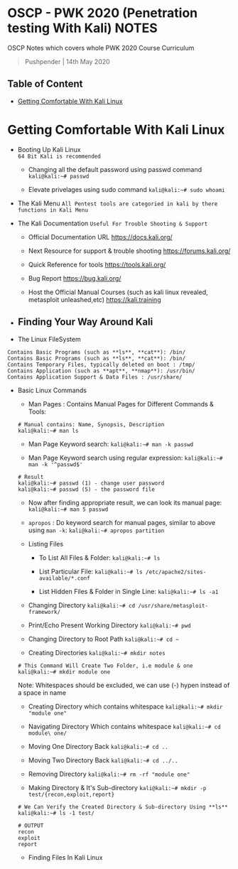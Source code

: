 
# OSCP - PWK 2020 (Penetration testing With Kali) NOTES
OSCP Notes which covers whole PWK 2020 Course Curriculum 
> Pushpender | 14th May 2020

## Table of Content
- [Getting Comfortable With Kali Linux](#getting-comfortable-with-kali-linux)


Getting Comfortable With Kali Linux
========================================================================================================

-   Booting Up Kali Linux  
	`64 Bit Kali is recommended`
 	
	-   Changing all the default password using passwd command
	`kali@kali:~# passwd`
	
	-	Elevate privelages using sudo command
	`kali@kali:~# sudo whoami`
	
-	The Kali Menu
	`All Pentest tools are categoried in kali by there functions in Kali Menu`
	
-	The Kali Documentation
	`Useful For Trouble Shooting & Support`

	-	Official Documentation URL
	https://docs.kali.org/
	
	-	Next Resource for support & trouble shooting
	https://forums.kali.org/
	
	-	Quick Reference for tools
	https://tools.kali.org/
	
	-	Bug Report
	https://bug.kali.org/
	
	-	Host the Official Manual Courses (such as kali linux revealed, metasploit unleashed,etc)
	https://kali.training
	
-	Finding Your Way Around Kali
	---------------------------------------------------------------------------------------------------------------------------
	
-	The Linux FileSystem	
```
Contains Basic Programs (such as **ls**, **cat**): /bin/
Contains Basic Programs (such as **ls**, **cat**): /bin/
Contains Temporary Files, typically deleted on boot : /tmp/
Contains Application (such as **apt**, **nmap**): /usr/bin/
Contains Application Support & Data Files : /usr/share/
```
	
-	Basic Linux Commands
	
	-	Man Pages : Contains Manual Pages for Different Commands & Tools:
	```
	# Manual contains: Name, Synopsis, Description
	kali@kali:~# man ls
	```
	
	-	Man Page Keyword search:
	`kali@kali:~# man -k passwd`
	
	-	Man Page Keyword search using regular expression:
	`kali@kali:~# man -k '^passwd$'`
	
	```
	# Result
	kali@kali:~# passwd (1) - change user password
	kali@kali:~# passwd (5) - the password file
	```
	
	-	Now after finding appropriate result, we can look its manual page:
	`kali@kali:~# man 5 passwd`
	
	-	`apropos` : Do keyword search for manual pages, similar to above using `man -k`:
	`kali@kali:~# apropos partition`
	
	-	Listing Files

		-	To List All Files & Folder:
		`kali@kali:~# ls` 
	
		-	List Particular File:
		`kali@kali:~# ls /etc/apache2/sites-available/*.conf`
	
		-	List Hidden Files & Folder in Single Line:
		`kali@kali:~# ls -a1`
	
	-	Changing Directory
	`kali@kali:~# cd /usr/share/metasploit-framework/`	
	
	-	Print/Echo Present Working Directory
	`kali@kali:~# pwd`
	
	-	Changing Directory to Root Path
	`kali@kali:~# cd ~`
	
	-	Creating Directories
	`kali@kali:~# mkdir notes`

	```
	# This Command Will Create Two Folder, i.e module & one
	kali@kali:~# mkdir module one
	```

	Note: Whitespaces should be excluded, we can use (-) hypen instead of a space in name

	-	Creating Directory which contains whitespace
	`kali@kali:~# mkdir "module one"`
	
	-	Navigating Directory Which contains whitespace
	`kali@kali:~# cd module\ one/`
	
	-	Moving One Directory Back
	`kali@kali:~# cd ..`
	
	-	Moving Two Directory Back
	`kali@kali:~# cd ../..`
	
	-	Removing Directory
	`kali@kali:~# rm -rf "module one"`
	
	-	Making Directory & It's Sub-directory 
	`kali@kali:~# mkdir -p test/{recon,exploit,report}`
	
	```
	# We Can Verify the Created Directory & Sub-directory Using **ls**
	kali@kali:~# ls -1 test/
	
	# OUTPUT
	recon
	exploit
	report
	```
	
	-	Finding Files In Kali Linux
	
